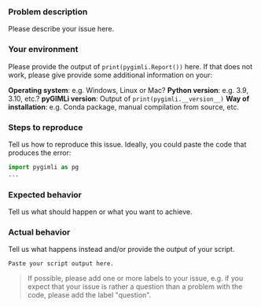 ### Problem description

Please describe your issue here.

### Your environment

Please provide the output of `print(pygimli.Report())` here. If that does not
work, please give provide some additional information on your:

**Operating system**: e.g. Windows, Linux or Mac?
**Python version**: e.g. 3.9, 3.10, etc.?
**pyGIMLi version**: Output of `print(pygimli.__version__)`
**Way of installation**: e.g. Conda package, manual compilation from source, etc.

### Steps to reproduce

Tell us how to reproduce this issue. Ideally, you could paste the code that produces the error:

```python
import pygimli as pg
...
```

### Expected behavior

Tell us what should happen or what you want to achieve.

### Actual behavior

Tell us what happens instead and/or provide the output of your script.

```
Paste your script output here.
```

> If possible, please add one or more labels to your issue, e.g. if you expect that your issue is rather a question than a problem with the code, please add the label "question".